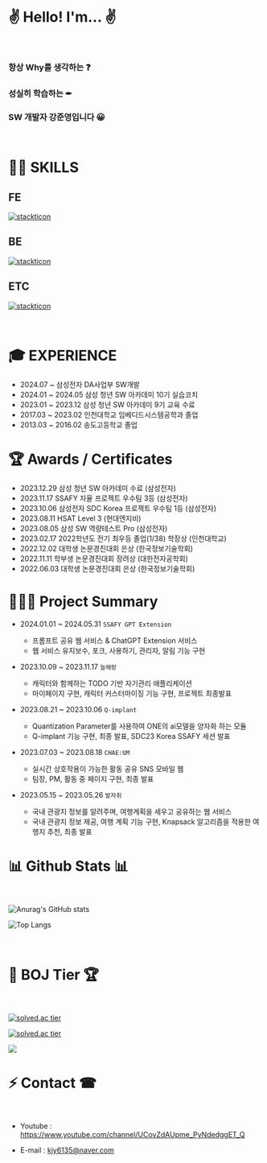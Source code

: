 # ✌️ Hello! I'm... ✌️

<br>

### 항상 Why를 생각하는 ❓

### 성실히 학습하는 ✒

### SW 개발자 강준영입니다 😀

<br>

# 👨‍💻 SKILLS


## FE

[![stackticon](https://firebasestorage.googleapis.com/v0/b/stackticon-81399.appspot.com/o/images%2F1720055101573?alt=media&token=bb8ac50b-015e-4f92-9aa9-6d3f83d35f73)](https://github.com/msdio/stackticon)

## BE

[![stackticon](https://firebasestorage.googleapis.com/v0/b/stackticon-81399.appspot.com/o/images%2F1720055187557?alt=media&token=38be141d-8966-4a4b-87b8-4293475c8b73)](https://github.com/msdio/stackticon)

## ETC

[![stackticon](https://firebasestorage.googleapis.com/v0/b/stackticon-81399.appspot.com/o/images%2F1720055308336?alt=media&token=6331a7d4-4351-4590-8055-8253d82c75af)](https://github.com/msdio/stackticon)




<!-- <hr>
  
<img src="https://img.shields.io/badge/C-white?style={flat}&logo=C&logoColor=blue"/>  <img src="https://img.shields.io/badge/C++-black?style={flat}&logo=Cplusplus&logoColor=white"/> <img src="https://img.shields.io/badge/C Sharp-white?style={flat}&logo=csharp&logoColor=239120"/> <img src="https://img.shields.io/badge/Python-white?style={flat}&logo=python&logoColor=blue"/>  <img src="https://img.shields.io/badge/Kotlin-white?style={flat}&logo=Kotlin&logoColor=7F52FF"/>  <img src="https://img.shields.io/badge/Lua-black?style={flat}&logo=Lua&logoColor=#2C2D72"/> <img src="https://img.shields.io/badge/Java-red?style={flat}&logo=Java&logoColor=red"/>
  
  
  <img src="https://img.shields.io/badge/Spring-black?style={flat}&logo=Spring&logoColor=#6DB33F"/> <img src="https://img.shields.io/badge/SpringBoot-red?style={flat}&logo=Spring-boot&logoColor=#6DB33F"/> <img src="https://img.shields.io/badge/MyBatis-black?style={flat}&logo=mabatis&logoColor=black"/> <img src="https://img.shields.io/badge/MySQL-red?style={flat}&logo=mysql&logoColor=blue"/>  <img src="https://img.shields.io/badge/Express.js-black?style={flat}&logo=node.js&logoColor=blue"/>  
  
  
  
  <img src="https://img.shields.io/badge/HTML5-black?style={flat}&logo=HTML5&logoColor=#E34F26"/>  <img src="https://img.shields.io/badge/CSS3-black?style={flat}&logo=CSS3&logoColor=##1572B6"/> <img src="https://img.shields.io/badge/JavaScript-black?style={flat}&logo=javascript&logoColor=yellow"/> <img src="https://img.shields.io/badge/Vue.js-red?style={flat}&logo=Vue.js&logoColor=#4FC08D"/> <img src="https://img.shields.io/badge/Bootstrap_Vue-black?style={flat}&logo=Bootstrap&logoColor=##7952B3"/>
  
  
  <img src="https://img.shields.io/badge/Github-white?style={flat}&logo=GitHub&logoColor=black"/> <img src="https://img.shields.io/badge/Git-black?style={flat}&logo=Git&logoColor=#F05032"/>  <img src="https://img.shields.io/badge/AWS EC2-white?style={flat}&logo=amazonaws&logoColor=black"/> <img src="https://img.shields.io/badge/AWS RDS-white?style={flat}&logo=amazonaws&logoColor=black"/> 
  

  <img src="https://img.shields.io/badge/Linux-black?style={flat}&logo=Linux&logoColor=FCC624"/> <img src="https://img.shields.io/badge/Ubuntu-black?style={flat}&logo=Ubuntu&logoColor=E95420"/> <img src="https://img.shields.io/badge/TensorFlowLite-black?style={flat}&logo=TensorFlow&logoColor=orange"/>  <img src="https://img.shields.io/badge/Xamarin-black?style={flat}&logo=Xamarin&logoColor=3498DB"/>

  <hr>
  
# 🖱 Embedded Board ⌨
<img src="https://img.shields.io/badge/Arduino-black?style={flat}&logo=arduino&logoColor=sky"/> <img src="https://img.shields.io/badge/micro:bit-black?style={flat}&logo=micro:bit&logoColor=00ED00"/>  <img src="https://img.shields.io/badge/Raspberry Pi-red?style={flat}&logo=raspberrypi&logoColor=black"/>  <img src="https://img.shields.io/badge/ESP32-black?style={flat}&logo=Espressif&logoColor=red"/>

  <hr> -->

  <br>


# 🎓 EXPERIENCE

- 2024.07 ~            삼성전자 DA사업부 SW개발
- 2024.01 ~ 2024.05    삼성 청년 SW 아카데미 10기 실습코치
- 2023.01 ~ 2023.12    삼성 청년 SW 아카데미 9기 교육 수료
- 2017.03 ~ 2023.02    인천대학교 임베디드시스템공학과 졸업
- 2013.03 ~ 2016.02    송도고등학교 졸업

# 🏆 Awards / Certificates

- 2023.12.29    삼성 청년 SW 아카데미 수료 (삼성전자)
- 2023.11.17    SSAFY 자율 프로젝트 우수팀 3등 (삼성전자)
- 2023.10.06    삼성전자 SDC Korea 프로젝트 우수팀 1등 (삼성전자)
- 2023.08.11    HSAT Level 3 (현대엔지비)
- 2023.08.05    삼성 SW 역량테스트 Pro (삼성전자)
- 2023.02.17    2022학년도 전기 최우등 졸업(1/38) 학장상 (인천대학교)
- 2022.12.02    대학생 논문경진대회 은상 (한국정보기술학회)
- 2022.11.11    학부생 논문경진대회 장려상 (대한전자공학회)
- 2022.06.03    대학생 논문경진대회 은상 (한국정보기술학회)

# 👨🏻‍💻 Project Summary 

- 2024.01.01 ~ 2024.05.31    `SSAFY GPT Extension`
    - 프롬프트 공유 웹 서비스 & ChatGPT Extension 서비스
    - 웹 서비스 유지보수, 포크, 사용하기, 관리자, 알림 기능 구현
      
- 2023.10.09 ~ 2023.11.17    `늘해랑`
    - 캐릭터와 함께하는 TODO 기반 자기관리 애플리케이션
    - 마이페이지 구현, 캐릭터 커스터마이징 기능 구현, 프로젝트 최종발표
      
- 2023.08.21 ~ 2023.10.06    `Q-implant`
    - Quantization Parameter를 사용하여 ONE의 ai모델을 양자화 하는 모듈
    - Q-implant 기능 구현, 최종 발표, SDC23 Korea SSAFY 세션 발표

- 2023.07.03 ~ 2023.08.18    `CHAE:UM`
    - 실시간 상호작용이 가능한 활동 공유 SNS 모바일 웹
    - 팀장, PM, 활동 중 페이지 구현, 최종 발표

- 2023.05.15 ~ 2023.05.26    `발자취`
    - 국내 관광지 정보를 알려주며, 여행계획을 세우고 공유하는 웹 서비스
    - 국내 관광지 정보 제공, 여행 계획 기능 구현, Knapsack 알고리즘을 적용한 여행지 추천, 최종 발표


<!--
# 🎞 Activities 🎨

<div align="left">
  
  ## 2023
  | **구분** | **활동명** | **기간** |
  |:---:|---|---:|
  | 발표 | SDC23 Korea SSAFY 세션 발표  | 2023.11.15
  | 활동 | 캐릭터와 함께하는 TODO기반 자기관리 애플리케이션 개발 [늘해랑]  | 2023.10.09 ~ 2023.11.17
  | 수상 | 삼성전자 SDC Korea 프로젝트 우수팀 1등 (삼성전자) | 2023.10.06 
  | 활동 | 삼성 오픈소스 ONE의 Quantization Parameter Importer 모듈 개발 [Q-implant] | 2023.08.21 ~ 2023.10.06 
  | 자격 | HSAT Level 3 취득 (현대 소프티어) | 2023.08.11
  | 자격 | SW 역량테스트 Pro (삼성전자) | 2023.08.05
  | 활동 | 활동 공유 SNS 모바일 웹 개발 [채움] | 2023.07.03 ~ 2023.08.18 
  | 활동 | 여행 서비스 제공 웹 사이트 개발 [발자취] | 2023.05.15 ~ 2023.05.26 
  | 자격 | Coding Specialist Professional 1급(Java) 취득 | 2023.05.13
  | 졸업 | 인천대학교 임베디드시스템공학과 졸업 (학장상, 평점 4.31/4.5) | 2023.02.17
  | 활동 | 삼성 청년 SW 아카데미 9기 | 2023.01.04 ~ 2023.12.29
  
<br>

  ## 2022
  | **구분** | **활동명** | **기간** |
  |:---:|---|---:|
  | 수상 | 한국정보기술학회 대학생 논문경진대회 우수논문상(은상) - 꿀벌 활동 모니터링 통합 시스템 | 2022.12.02 |
  | 수상 | 대한전자공학회 학부생 논문경진대회 장려상 - 임베디드 시스템을 위한 두 실시간 객체 탐지 알고리즘의 성능 비교 | 2022.11.11 |
  | 활동 | MapleStory Worlds X SUPER HACKATHON 2022 기획 + 개발 트랙 참여 | 2022.09.07 ~ 2022.12.16
  | 수상 | 한국정보기술학회 대학생 논문경진대회 우수논문상(은상) - CCW 알고리즘 기반 꿀벌 카운팅 시스템 및 꿀벌 분류 시스템 | 2022.06.03 |
  | 활동 | 임베디드통신시스템 TA | 2022.03 ~ 2022.06|
  | 활동 | TensorFlow 딥러닝 모델을 이용한 헬스케어 애플리케이션 개발 | 2022.03 ~ 2022.11|
  | 활동 | 이상기상 대응을 위한 꿀벌의 비적응 양상 예측 및 경보 시스템 연구 | 2022.02 ~ 2022.12|
  | 활동 | 2022 삼성 SDS 동계 알고리즘 특강 수료 | 2022.01 ~ 2022.01 |
  
<br>

  ## 2021
  | **구분** | **활동명** | **기간** |
  |:---:|---|---:|
  | 활동 | 제 3회 INU 코드 페스티벌 장려상 | 2021.12.18 |
  | 활동 | 와이파이 채널상태정보(CSI)를 활용한 실내 위치추적 알고리즘 개발 | 2021.09 ~ 2021.12 |
  | 활동 | 2021 INU 전공 및 진로 페스티벌 TA (임베디드시스템공학과) | 2021.08 ~ 2021.08 |
  | 활동 | SCPC 2021 Round 2 참여 | 2021.08.07 |
  | 활동 | 인천대학교 Wireless Communication Lab (무선통신연구실) 학부연구생 | 2021.07 ~ 2022.12|
  

  
  </div>
  
  <br> -->
 
# 📊 Github Stats 📊

<br>
  
![Anurag's GitHub stats](https://github-readme-stats.vercel.app/api?username=Judgement9882&show_icons=true&theme=radical)
<!--![Anurag's GitHub stats](https://github-readme-stats.vercel.app/api?username=Judgement9882&show_icons=true&theme=cobalt)-->

![Top Langs](https://github-readme-stats.vercel.app/api/top-langs/?username=Judgement9882&layout=compact&theme=dracula)


  <br>
 
# 🥇 BOJ Tier 🏆
  
<br>

[![solved.ac tier](http://mazassumnida.wtf/api/mini/generate_badge?boj=judgement)](https://solved.ac/judgement)
  
  
[![solved.ac tier](http://mazassumnida.wtf/api/v2/generate_badge?boj=Judgement)](https://solved.ac/judgement)
  
  
  <img src="http://mazandi.herokuapp.com/api?handle=judgement&theme=warm"/>
  
  <br>
  
# ⚡ Contact ☎

<br>

<div align="left">
  
   
- Youtube : https://www.youtube.com/channel/UCovZdAUpme_PyNdedggET_Q

- E-mail : kjy6135@naver.com
    
  </div>




